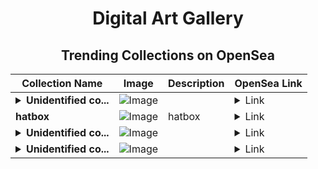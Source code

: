 <div align="center">

# Digital Art Gallery

## Trending Collections on OpenSea

| Collection Name                       | Image                                                                                     | Description                       | OpenSea Link                                                                                          |
|---------------------------------------|-------------------------------------------------------------------------------------------|-----------------------------------|--------------------------------------------------------------------------------------------------------|
| **<details><summary>Unidentified co...</summary>Unidentified contract 6b14b7a8-34b1-40d6-96c1-cb2b858c70e3</details>** | ![Image](https://i.seadn.io/s/raw/files/a837708742ad8afcb35eb60ba787976d.jpg?w=500&auto=format?w=200&auto=format) |  | <details><summary>Link</summary>[Unidentified contract 6b14b7a8-34b1-40d6-96c1-cb2b858c70e3](https://opensea.io/collection/unidentified-contract-6b14b7a8-34b1-40d6-96c1-cb2b)</details> |
| **hatbox** | ![Image](https://i.seadn.io/s/raw/files/97843f6e38ce122d1159bf0568b5fee4.png?w=500&auto=format?w=200&auto=format) | hatbox | <details><summary>Link</summary>[hatbox](https://opensea.io/collection/hatbox-1)</details> |
| **<details><summary>Unidentified co...</summary>Unidentified contract 68c36980-fb63-47dd-8405-a9b4549f5ad0</details>** | ![Image](https://i.seadn.io/s/raw/files/e9acf51ddce687ccf33c485e916aec1b.jpg?w=500&auto=format?w=200&auto=format) |  | <details><summary>Link</summary>[Unidentified contract 68c36980-fb63-47dd-8405-a9b4549f5ad0](https://opensea.io/collection/unidentified-contract-68c36980-fb63-47dd-8405-a9b4)</details> |
| **<details><summary>Unidentified co...</summary>Unidentified contract f35dfb7a-93ed-4df3-9239-ffac0121083f</details>** | ![Image](https://i.seadn.io/s/raw/files/a837708742ad8afcb35eb60ba787976d.jpg?w=500&auto=format?w=200&auto=format) |  | <details><summary>Link</summary>[Unidentified contract f35dfb7a-93ed-4df3-9239-ffac0121083f](https://opensea.io/collection/unidentified-contract-f35dfb7a-93ed-4df3-9239-ffac)</details> |

</div>
